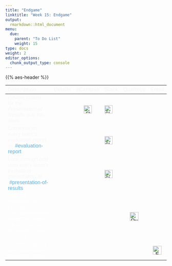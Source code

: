 ```yaml
---
title: "Endgame"
linktitle: "Week 15: Endgame"
output:
  rmarkdown::html_document
menu:
  due:
    parent: "To Do List"
    weight: 15
type: docs
weight: 2
editor_options: 
  chunk_output_type: console
---
```


<script src="/rmarkdown-libs/kePrint/kePrint.js"></script>

<link href="/rmarkdown-libs/lightable/lightable.css" rel="stylesheet" />

{{% aes-header %}}

<center>
<table class=" lightable-paper" style="font-family: &quot;Arial Narrow&quot;, arial, helvetica, sans-serif; width: auto !important; margin-left: auto; margin-right: auto;">
<thead>
<tr>
<th style="text-align:left;color: #f7f7f7 !important;background-color: transparent !important;vertical-align: middle !important;">
Description
</th>
<th style="text-align:center;color: #f7f7f7 !important;background-color: transparent !important;vertical-align: middle !important;">
Details
</th>
<th style="text-align:center;color: #f7f7f7 !important;background-color: transparent !important;vertical-align: middle !important;">
eCampus
</th>
<th style="text-align:left;color: #f7f7f7 !important;background-color: transparent !important;vertical-align: middle !important;">
Slack
</th>
<th style="text-align:center;color: #f7f7f7 !important;background-color: transparent !important;vertical-align: middle !important;">
Qualtrics
</th>
<th style="text-align:center;color: #f7f7f7 !important;background-color: transparent !important;vertical-align: middle !important;">
Email
</th>
</tr>
</thead>
<tbody>
<tr>
<td style="text-align:left;width: 25em; color: #ffffff !important;vertical-align: middle !important;color: #f7f7f7 !important;background-color: transparent !important;vertical-align: middle !important;">
Review criteria for the <i>Presentation of Results</i> due this week
</td>
<td style="text-align:center;width: 5em; color: #ffffff !important;vertical-align: middle !important;color: #f7f7f7 !important;background-color: transparent !important;vertical-align: middle !important;">
<a href="/deliverables/05-presentation-of-results/"><span style="font-size: 25px; color: #89cff0;"><i class="fas fa-info-circle"></i></span></a>
</td>
<td style="text-align:center;width: 5em; color: #ffffff !important;vertical-align: middle !important;color: #f7f7f7 !important;background-color: transparent !important;vertical-align: middle !important;">
<a href="https://ecampus.wvu.edu" target="_blank"><img src="/logos/wvu-gold-ico.png" alt="Slack icon" width="25"></a>
</td>
<td style="text-align:left;color: #f7f7f7 !important;background-color: transparent !important;vertical-align: middle !important;">
<a href="https://2022edp617.slack.com/archives/C03DLHDTQTX" target="_blank"><img src="/logos/slack-ico.png" alt="Slack icon" width="25"></a>
</td>
<td style="text-align:center;color: #f7f7f7 !important;background-color: transparent !important;vertical-align: middle !important;">
</td>
<td style="text-align:center;color: #f7f7f7 !important;background-color: transparent !important;vertical-align: middle !important;">
</td>
</tr>
<tr>
<td style="text-align:left;width: 25em; color: #ffffff !important;vertical-align: middle !important;color: #f7f7f7 !important;background-color: transparent !important;vertical-align: middle !important;">
Comment on every team’s evaluation report at <a style="color:#5eb0e5;"> #evaluation-report</a>
</td>
<td style="text-align:center;width: 5em; color: #ffffff !important;vertical-align: middle !important;color: #f7f7f7 !important;background-color: transparent !important;vertical-align: middle !important;">
<a href="/materials/15-materials/#post-and-look-through-evaluationspresentations"><span style="font-size: 25px; color: #89cff0;"><i class="fas fa-info-circle"></i></span></a>
</td>
<td style="text-align:center;width: 5em; color: #ffffff !important;vertical-align: middle !important;color: #f7f7f7 !important;background-color: transparent !important;vertical-align: middle !important;">
</td>
<td style="text-align:left;color: #f7f7f7 !important;background-color: transparent !important;vertical-align: middle !important;">
<a href="https://2022edp617.slack.com/archives/C03DLHDTQTX" target="_blank"><img src="/logos/slack-ico.png" alt="Slack icon" width="25"></a>
</td>
<td style="text-align:center;color: #f7f7f7 !important;background-color: transparent !important;vertical-align: middle !important;">
</td>
<td style="text-align:center;color: #f7f7f7 !important;background-color: transparent !important;vertical-align: middle !important;">
</td>
</tr>
<tr>
<td style="text-align:left;width: 25em; color: #ffffff !important;vertical-align: middle !important;color: #f7f7f7 !important;background-color: transparent !important;vertical-align: middle !important;">
Look through and view every team’s evaluation presentation at <a style="color:#5eb0e5;"> #presentation-of-results</a>
</td>
<td style="text-align:center;width: 5em; color: #ffffff !important;vertical-align: middle !important;color: #f7f7f7 !important;background-color: transparent !important;vertical-align: middle !important;">
<a href="/materials/15-materials/#post-and-look-through-evaluationspresentations"><span style="font-size: 25px; color: #89cff0;"><i class="fas fa-info-circle"></i></span></a>
</td>
<td style="text-align:center;width: 5em; color: #ffffff !important;vertical-align: middle !important;color: #f7f7f7 !important;background-color: transparent !important;vertical-align: middle !important;">
</td>
<td style="text-align:left;color: #f7f7f7 !important;background-color: transparent !important;vertical-align: middle !important;">
<a href="https://2022edp617.slack.com/archives/C03DLHDTQTX" target="_blank"><img src="/logos/slack-ico.png" alt="Slack icon" width="25"></a>
</td>
<td style="text-align:center;color: #f7f7f7 !important;background-color: transparent !important;vertical-align: middle !important;">
</td>
<td style="text-align:center;color: #f7f7f7 !important;background-color: transparent !important;vertical-align: middle !important;">
</td>
</tr>
<tr>
<td style="text-align:left;width: 25em; color: #ffffff !important;vertical-align: middle !important;">
Take the <i>Reflecting on Program Evaluation</i> survey using the unique link sent to your WVU Mix e-mail account
</td>
<td style="text-align:center;width: 5em; color: #ffffff !important;vertical-align: middle !important;">
<a href="/materials/15-materials/#reflecting-on-program-evaluation"><span style="font-size: 25px; color: #89cff0;"><i class="fas fa-info-circle"></i></span></a>
</td>
<td style="text-align:center;width: 5em; color: #ffffff !important;vertical-align: middle !important;">
</td>
<td style="text-align:left;">
</td>
<td style="text-align:center;">
<a href="https://wvu.qualtrics.com" target="_blank"><img src="/logos/qualtrics-ico.png" alt="Qualtrics icon" width="27"></a>
</td>
<td style="text-align:center;">
</td>
</tr>
<tr>
<td style="text-align:left;width: 25em; color: #ffffff !important;vertical-align: middle !important;">
Submit a copy of your submission reciept via e-mail
</td>
<td style="text-align:center;width: 5em; color: #ffffff !important;vertical-align: middle !important;">
<a href="/materials/15-materials/#acknowledgement"><span style="font-size: 25px; color: #89cff0;"><i class="fas fa-info-circle"></i></span></a>
</td>
<td style="text-align:center;width: 5em; color: #ffffff !important;vertical-align: middle !important;">
</td>
<td style="text-align:left;">
</td>
<td style="text-align:center;">
</td>
<td style="text-align:center;">
<img src="/logos/email-ico.png" alt="Email icon" width="27">
</td>
</tr>
</tbody>
</table>
</center>
